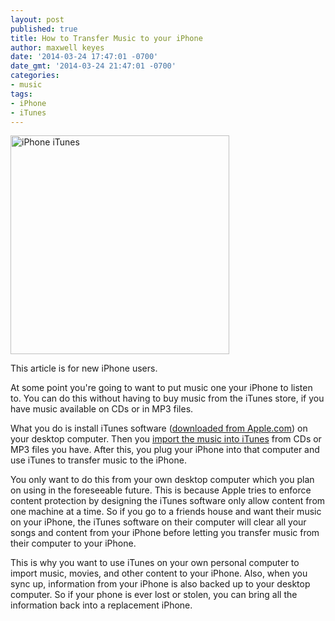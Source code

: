 ```yaml
---
layout: post
published: true
title: How to Transfer Music to your iPhone
author: maxwell keyes
date: '2014-03-24 17:47:01 -0700'
date_gmt: '2014-03-24 21:47:01 -0700'
categories:
- music
tags:
- iPhone
- iTunes
---
```


<img src="./iphone-itunes.png" width="350" alt="iPhone iTunes" title="iPhone iTunes">

This article is for new iPhone users.

At some point you're going to want to put music one your iPhone to listen to.
You can do this without having to buy music from the iTunes store, if you have
music available on CDs or in MP3 files.

What you do is install iTunes software ([downloaded from Apple.com]) on your
desktop computer. Then you [import the music into iTunes] from CDs or MP3 files
you have. After this, you plug your iPhone into that computer and use iTunes to
transfer music to the iPhone.

You only want to do this from your own desktop computer which you plan on using
in the foreseeable future. This is because Apple tries to enforce content
protection by designing the iTunes software only allow content from one machine
at a time. So if you go to a friends house and want their music on your iPhone,
the iTunes software on their computer will clear all your songs and content from
your iPhone before letting you transfer music from their computer to your
iPhone.

This is why you want to use iTunes on your own personal computer to import
music, movies, and other content to your iPhone. Also, when you sync up,
information from your iPhone is also backed up to your desktop computer. So if
your phone is ever lost or stolen, you can bring all the information back into a
replacement iPhone.

[downloaded from Apple.com]: https://www.apple.com/itunes/download/
[import the music into iTunes]: http://support.apple.com/kb/ht1473
